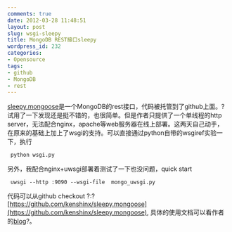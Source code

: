 ```yaml
---
comments: true
date: 2012-03-28 11:48:51
layout: post
slug: wsgi-sleepy
title: MongoDB REST接口sleepy
wordpress_id: 232
categories:
- Opensource
tags:
- github
- MongoDB
- rest
---
```


[sleepy.mongoose](https://github.com/kchodorow/sleepy.mongoose )是一个MongoDB的rest接口，代码被托管到了github上面。?试用了一下发现还是挺不错的，也很简单。但是作者只提供了一个单线程的http server，无法配合nginx，apache等web服务器在线上部署。这两天自己动手，在原来的基础上加上了wsgi的支持。可以直接通过python自带的wsgiref实验一下，执行
    
     python wsgi.py 

另外，我配合nginx+uwsgi部署着测试了一下也没问题，quick start
    
     uwsgi --http :9090 --wsgi-file  mongo_uwsgi.py 

代码可以从github checkout ?:?[https://github.com/kenshinx/sleepy.mongoose](https://github.com/kenshinx/sleepy.mongoose), 具体的使用文档可以看作者的[blog](http://www.snailinaturtleneck.com/blog/2010/02/22/sleepy-mongoose-a-mongodb-rest-interface/)?。
